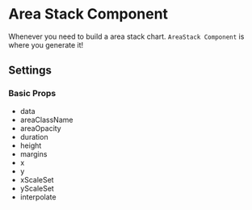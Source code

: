 # Area Stack Component

Whenever you need to build a area stack chart. `AreaStack Component` is where you generate it!

## Settings

### Basic Props

- data
- areaClassName
- areaOpacity
- duration
- height
- margins
- x
- y
- xScaleSet
- yScaleSet
- interpolate
